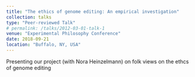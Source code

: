 ```yaml
---
title: "The ethics of genome editing: An empirical investigation"
collection: talks
type: "Peer-reviewed Talk"
# permalink: /talks/2012-03-01-talk-1
venue: "Experimental Philosophy Conference"
date: 2018-09-21
location: "Buffalo, NY, USA"
---
```


Presenting our project (with Nora Heinzelmann) on folk views on the ethcs of genome editing